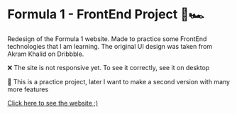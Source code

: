 # Formula 1 - FrontEnd Project 🏁🏎️
Redesign of the Formula 1 website. Made to practice some FrontEnd technologies that I am learning. The original UI design was taken from Akram Khalid on Dribbble.

❌ The site is not responsive yet. To see it correctly, see it on desktop

💬 This is a practice project, later I want to make a second version with many more features

[Click here to see the website ;)](https://lopezemmanuel.github.io/Formula1_FrontEndProject/)
